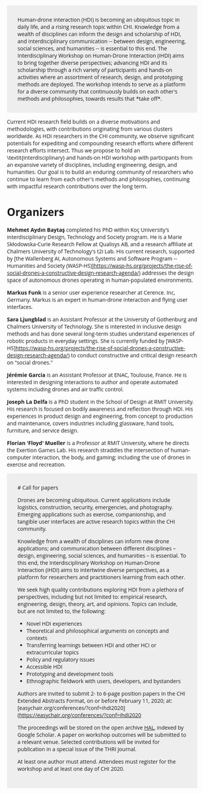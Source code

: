 <link href="https://fonts.googleapis.com/css?family=Open+Sans:300,300i,400,400i,600,600i,700,700i,800,800i&display=swap&subset=latin-ext" rel="stylesheet">

<style>
  body * {
  font-family: 'Open Sans', sans-serif !important;
  }
  
  header h1 {
  font-size: 2em;
  }
  
  header h2 {
  font-size: 1.5em;
  }
  
  .greybox {
  background-color: #eee;
  padding: 2em;
  }
</style>

<p class="greybox">
Human-drone interaction (HDI) is becoming an ubiquitous topic in daily life, and a rising research topic within CHI. Knowledge from a wealth of disciplines can inform the design and scholarship of HDI, and interdisciplinary communication -- between design, engineering, social sciences, and humanities -- is essential to this end. The Interdisciplinary Workshop on Human-Drone Interaction (iHDI) aims to bring together diverse perspectives; advancing HDI and its scholarship through a rich variety of participants and hands-on activities where an assortment of research, design, and prototyping methods are deployed. The workshop intends to serve as a platform for a diverse community that continuously builds on each other's methods and philosophies, towards results that *take off*.
</p>

Current HDI research field builds on a diverse motivations and methodologies, with contributions originating from various clusters worldwide. As HDI researchers in the CHI community, we observe significant potentials for expediting and compounding research efforts where different research efforts intersect. Thus we propose to hold an \textit{interdisciplinary} and hands-on HDI workshop with participants from an expansive variety of disciplines, including engineering, design, and humanities. Our goal is to build an enduring community of researchers who continue to learn from each other's methods and philosophies, continuing with impactful research contributions over the long term.

# Organizers

**Mehmet Aydın Baytaş** completed his PhD within Koç University's interdisciplinary Design, Technology and Society program. He is a Marie Skłodowska-Curie Research Fellow at Qualisys AB, and a research affiliate at Chalmers University of Technology's t2i Lab. His current research, supported by [the Wallenberg AI, Autonomous Systems and Software Program -- Humanities and Society (WASP-HS)]https://wasp-hs.org/projects/the-rise-of-social-drones-a-constructive-design-research-agenda/) addresses the design space of autonomous drones operating in human-populated environments.

**Markus Funk** is a senior user experience researcher at Cerence. Inc, Germany. Markus is an expert in human-drone interaction and flying user interfaces.

**Sara Ljungblad** is an Assistant Professor at the University of Gothenburg and Chalmers University of Technology. She is interested in inclusive design methods and has done several long-term studies understand experiences of robotic products in everyday settings. She is currently funded by [WASP-HS]https://wasp-hs.org/projects/the-rise-of-social-drones-a-constructive-design-research-agenda/) to conduct constructive and critical design research on "social drones."

**Jérémie Garcia** is an Assistant Professor at ENAC, Toulouse, France. He is interested in designing interactions to author and operate automated systems including drones and air traffic control.

**Joseph La Delfa** is a PhD student in the School of Design at RMIT University. His research is focused on bodily awareness and reflection through HDI. His experiences in product design and engineering, from concept to production and maintenance, covers industries including glassware, hand tools, furniture, and service design.

**Florian 'Floyd' Mueller** is a Professor at RMIT University, where he directs the Exertion Games Lab. His research straddles the intersection of human-computer interaction, the body, and gaming; including the use of drones in exercise and recreation.

<div class="greybox" markdown="1">
# Call for papers

Drones are becoming ubiquitous. Current applications include logistics, construction, security, emergencies, and photography. Emerging applications such as exercise, companionship, and tangible user interfaces are active research topics within the CHI community.

Knowledge from a wealth of disciplines can inform new drone applications; and communication between different disciplines – design, engineering, social sciences, and humanities – is essential. To this end, the Interdisciplinary Workshop on Human-Drone Interaction (iHDI) aims to intertwine diverse perspectives, as a platform for researchers and practitioners learning from each other.

We seek high quality contributions exploring HDI from a plethora of perspectives, including but not limited to: empirical research, engineering, design, theory, art, and opinions. Topics can include, but are not limited to, the following:

* Novel HDI experiences
* Theoretical and philosophical arguments on concepts and contexts
* Transferring learnings between HDI and other HCI or extracurricular topics
* Policy and regulatory issues
* Accessible HDI
* Prototyping and development tools
* Ethnographic fieldwork with users, developers, and bystanders

Authors are invited to submit 2- to 6-page position papers in the CHI Extended Abstracts Format, on or before February 11, 2020; at: [easychair.org/conferences/?conf=ihdi2020](https://easychair.org/conferences/?conf=ihdi2020

The proceedings will be stored on the open archive [HAL](https://hal.archives-ouvertes.fr/), indexed by Google Scholar. A paper on workshop outcomes will be submitted to a relevant venue. Selected contributions will be invited for publication in a special issue of the THRI journal.

At least one author must attend. Attendees must register for the workshop and at least one day of CHI 2020.
</div>
